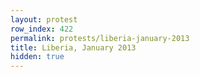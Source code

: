 ```yaml
---
layout: protest
row_index: 422
permalink: protests/liberia-january-2013
title: Liberia, January 2013
hidden: true
---
```

